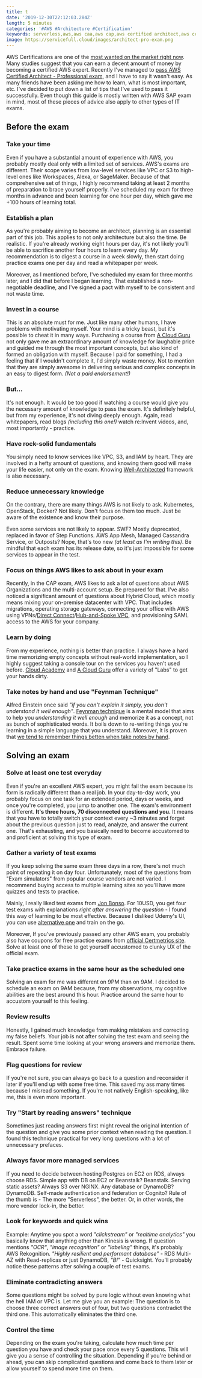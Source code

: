 ```yaml
---
title: t
date: '2019-12-30T22:12:03.284Z'
length: 5 minutes
categories: '#AWS #Architecture #Certification'
keywords: serverless,aws,aws caa,aws cap,aws certified architect,aws certified architect guide,how to pass aws certified architect exam,aws exam,how to pass aws exam,aws certified architect professional guide,aws exam guide
image: https://servicefull.cloud/images/architect-pro-exam.png
---
```


AWS Certifications are one of the [most wanted on the market right now](https://www.jeffersonfrank.com/aws-blog/aws-certifications-2019-is-it-worth-it/). Many studies suggest that you can earn a decent amount of money by becoming a certified AWS expert. Recently I've managed to [pass AWS Certified Architect - Professional exam](https://twitter.com/rafalwilinski/status/1205113262343409664?s=20), and I have to say it wasn't easy. As many friends have been asking me how to learn, what is most important, etc. I've decided to put down a list of tips that I've used to pass it successfully. Even though this guide is mostly written with AWS SAP exam in mind, most of these pieces of advice also apply to other types of IT exams.

## Before the exam

### Take your time

Even if you have a substantial amount of experience with AWS, you probably mostly deal only with a limited set of services. AWS's exams are different. Their scope varies from low-level services like VPC or S3 to high-level ones like Workspaces, Alexa, or SageMaker. Because of that comprehensive set of things, I highly recommend taking at least 2 months of preparation to brace yourself properly. I've scheduled my exam for three months in advance and been learning for one hour per day, which gave me +100 hours of learning total.

### Establish a plan

As you're probably aiming to become an architect, planning is an essential part of this job. This applies to not only architecture but also the time. Be realistic. If you're already working eight hours per day, it's not likely you'll be able to sacrifice another four hours to learn every day. My recommendation is to digest a course in a week slowly, then start doing practice exams one per day and read a whitepaper per week.

Moreover, as I mentioned before, I've scheduled my exam for three months later, and I did that before I began learning. That established a non-negotiable deadline, and I've signed a pact with myself to be consistent and not waste time.

### Invest in a course

This is an absolute must for me. Just like many other humans, I have problems with motivating myself. Your mind is a tricky beast, but it's possible to cheat it in many ways. Purchasing a course from [A Cloud Guru](https://acloud.guru/) not only gave me an extraordinary amount of knowledge for laughable price and guided me through the most important concepts, but also kind of formed an obligation with myself. Because I paid for something, I had a feeling that if I wouldn't complete it, I'd simply waste money. Not to mention that they are simply awesome in delivering serious and complex concepts in an easy to digest form. _(Not a paid endorsement!)_

### But...

It's not enough. It would be too good if watching a course would give you the necessary amount of knowledge to pass the exam. It's definitely helpful, but from my experience, it's not diving deeply enough. Again, read whitepapers, read blogs _(including this one!)_ watch re:Invent videos, and, most importantly - practice.

### Have rock-solid fundamentals

You simply need to know services like VPC, S3, and IAM by heart. They are involved in a hefty amount of questions, and knowing them good will make your life easier, not only on the exam. Knowing [Well-Architected](https://aws.amazon.com/architecture/well-architected/) framework is also necessary.

### Reduce unnecessary knowledge

On the contrary, there are many things AWS is not likely to ask. Kubernetes, OpenStack, Docker? Not likely. Don't focus on them too much. Just be aware of the existence and know their purpose.

Even some services are not likely to appear. SWF? Mostly deprecated, replaced in favor of Step Functions. AWS App Mesh, Managed Cassandra Service, or Outposts? Nope, that's too new _(at least as I'm writing this)_. Be mindful that each exam has its release date, so it's just impossible for some services to appear in the test.

### Focus on things AWS likes to ask about in your exam

Recently, in the CAP exam, AWS likes to ask a lot of questions about AWS Organizations and the multi-account setup. Be prepared for that. I've also noticed a significant amount of questions about Hybrid Cloud, which mostly means mixing your on-premise datacenter with VPC. That includes migrations, operating storage gateways, connecting your office with AWS using VPNs/[Direct Connect](https://aws.amazon.com/directconnect/)/[Hub-and-Spoke VPC](https://docs.aws.amazon.com/whitepapers/latest/aws-vpc-connectivity-options/aws-vpn-cloudhub-network-to-amazon.html), and provisioning SAML access to the AWS for your company.

### Learn by doing

From my experience, nothing is better than practice. I always have a hard time memorizing empty concepts without real-world implementation, so I highly suggest taking a console tour on the services you haven't used before. [Cloud Academy](https://cloudacademy.com/) and [A Cloud Guru](https://acloud.guru/) offer a variety of "Labs" to get your hands dirty.

### Take notes by hand and use "Feynman Technique"

Alfred Einstein once said _"if you can't explain it simply, you don't understand it well enough"_. [Feynman technique](https://mattyford.com/blog/2014/1/23/the-feynman-technique-model) is a mental model that aims to help you _understanding it well enough_ and memorize it as a concept, not as bunch of sophisticated words. It boils down to re-writing things you're learning in a simple language that you understand. Moreover, it is proven that [we tend to remember things betten when take notes by hand](http://pss.sagepub.com/content/early/2014/04/22/0956797614524581.abstract).

## Solving an exam

### Solve at least one test everyday

Even if you're an excellent AWS expert, you might fail the exam because its form is radically different than a real job. In your day-to-day work, you probably focus on one task for an extended period, days or weeks, and once you're completed, you jump to another one. The exam's environment is different. **It's three hours, 70 disconnected questions and you.** It means that you have to totally switch your context every ~3 minutes and forget about the previous question just to read, analyze, and answer the current one. That's exhausting, and you basically need to become accustomed to and proficient at solving this type of exam.

### Gather a variety of test exams

If you keep solving the same exam three days in a row, there's not much point of repeating it on day four. Unfortunately, most of the questions from "Exam simulators" from popular course vendors are not varied. I recommend buying access to multiple learning sites so you'll have more quizzes and tests to practice.

Mainly, I really liked test exams from [Jon Bonso](https://www.udemy.com/user/jonjonbonso/). For 10USD, you get four test exams with explanations _right after answering the question_ - I found this way of learning to be most effective. Because I disliked Udemy's UI, you can use [alternative one](https://github.com/jackdh/better-jon-bonso-exam-host) and train on the go.

Moreover, If you've previously passed any other AWS exam, you probably also have coupons for free practice exams from [official Certmetrics site](https://www.certmetrics.com/amazon/). Solve at least one of these to get yourself accustomed to clunky UX of the official exam.

### Take practice exams in the same hour as the scheduled one

Solving an exam for me was different on 9PM than on 9AM. I decided to schedule an exam on 9AM because, from my observations, my cognitive abilities are the best around this hour. Practice around the same hour to accustom yourself to this feeling.

### Review results

Honestly, I gained much knowledge from making mistakes and correcting my false beliefs. Your job is not after solving the test exam and seeing the result. Spent some time looking at your wrong answers and memorize them. Embrace failure.

### Flag questions for review

If you're not sure, you can always go back to a question and reconsider it later if you'll end up with some free time. This saved my ass many times because I misread something. If you're not natively English-speaking, like me, this is even more important.

### Try "Start by reading answers" technique

Sometimes just reading answers first might reveal the original intention of the question and give you some prior context when reading the question. I found this technique practical for very long questions with a lot of unnecessary prefaces.

### Always favor more managed services

If you need to decide between hosting Postgres on EC2 on RDS, always choose RDS. Simple app with DB on EC2 or Beanstalk? Beanstalk. Serving static assets? Always S3 over NGINX. Any database or DynamoDB? DynamoDB. Self-made authentication and federation or Cognito? Rule of the thumb is - The more "Serverless", the better. Or, in other words, the more vendor lock-in, the better.

### Look for keywords and quick wins

Example: Anytime you spot a word _"clickstream"_ or _"realtime analytics"_ you basically know that anything other than Kinesis is wrong. If question mentions _"OCR"_, _"image recognition"_ or _"labeling"_ things, it's probably AWS Rekognition. _"Highly resilient and performant database"_ - RDS Multi-AZ with Read-replicas or just DynamoDB, _"BI"_ - Quicksight. You'll probably notice these patterns after solving a couple of test exams.

### Eliminate contradicting answers

Some questions might be solved by pure logic without even knowing what the hell IAM or VPC is. Let me give you an example: The question is to choose three correct answers out of four, but two questions contradict the third one. This automatically eliminates the third one.

### Control the time

Depending on the exam you're taking, calculate how much time per question you have and check your pace once every 5 questions. This will give you a sense of controlling the situation. Depending if you're behind or ahead, you can skip complicated questions and come back to them later or allow yourself to spend more time on them.

